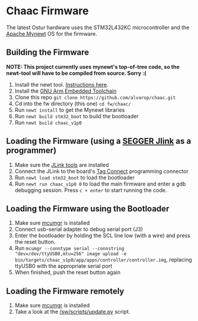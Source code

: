 # Chaac Firmware

The latest Ostur hardware uses the STM32L432KC microcontroller and the [Apache Mynewt](https://mynewt.apache.org/) OS for the firmware.

## Building the Firmware
**NOTE: This project currently uses mynewt's top-of-tree code, so the newt-tool will have to be compiled from source. Sorry :(**
1. Install the newt tool. [Instructions here](https://mynewt.apache.org/os/get_started/get_started/).
2. Install the [GNU Arm Embedded Toolchain](https://developer.arm.com/open-source/gnu-toolchain/gnu-rm/downloads)
3. Clone this repo `git clone https://github.com/alvarop/chaac.git`
4. Cd into the fw directory (this one) `cd fw/chaac/`
5. Run `newt install` to get the Mynewt libraries
6. Run `newt build stm32_boot` to build the bootloader
7. Run `newt build chaac_v1p0`

## Loading the Firmware (using a [SEGGER Jlink](https://www.segger.com/products/debug-probes/j-link/) as a programmer)
1. Make sure the [JLink tools](https://www.segger.com/downloads/jlink/) are installed
2. Connect the JLink to the board's [Tag Connect](http://www.tag-connect.com/TC2030-CTX-NL) programming connector
3. Run `newt load stm32_boot` to load the bootloader
4. Run `newt run chaac_v1p0 0` to load the main firmware and enter a gdb debugging session. Press `c + enter` to start running the code.

## Loading the Firmware using the Bootloader
1. Make sure [mcumgr](https://github.com/apache/mynewt-mcumgr) is installed
2. Connect usb-serial adapter to debug serial port (J3)
3. Enter the bootloader by holding the SCL line low (with a wire) and press the reset button.
4. Run `mcumgr --conntype serial --connstring "dev=/dev/ttyUSB0,mtu=256" image upload -e bin/targets/chaac_v1p0/app/apps/controller/controller.img`, replacing ttyUSB0 with the appropriate serial port
5. When finished, push the reset button again

## Loading the Firmware remotely
1. Make sure [mcumgr](https://github.com/apache/mynewt-mcumgr) is installed
2. Take a look at the [/sw/scripts/update.py](/sw/scripts/update.py) script.
